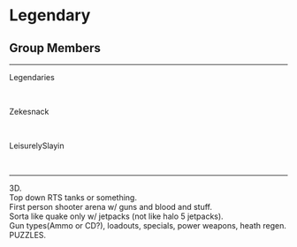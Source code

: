# Legendary
<html>
<body>
<h2>Group Members</h2><hr>
<p>Legendaries</p><br>
<p>Zekesnack</p><br>
<p>LeisurelySlayin</p><br>
<hr>
3D.<br>
Top down RTS tanks or something.<br>
First person shooter arena w/ guns and blood and stuff.<br>
Sorta like quake only w/ jetpacks (not like halo 5 jetpacks).<br>
Gun types(Ammo or CD?), loadouts, specials, power weapons, heath regen.<br>
PUZZLES.<br>
</body>
</html>
